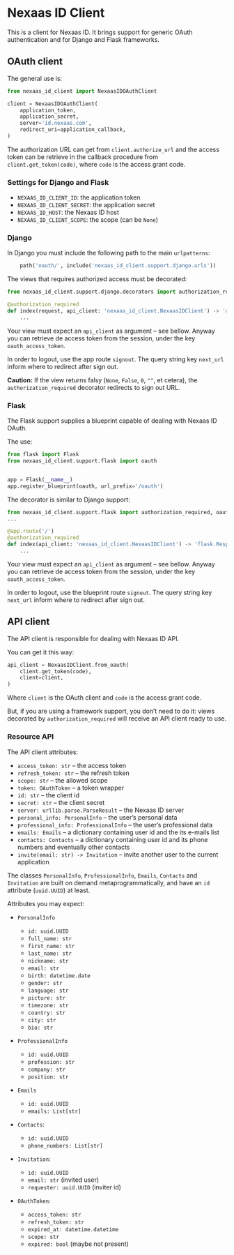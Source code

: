 # Nexaas ID Client

This is a client for Nexaas ID. It brings support for generic OAuth
authentication and for Django and Flask frameworks.

## OAuth client

The general use is:

```python
from nexaas_id_client import NexaasIDOAuthClient

client = NexaasIDOAuthClient(
    application_token,
    application_secret,
    server='id.nexaas.com',
    redirect_uri=application_callback,
)
```

The authorization URL can get from `client.authorize_url` and the access token
can be retrieve in the callback procedure from `client.get_token(code)`,
where `code` is the access grant code.

### Settings for Django and Flask

- `NEXAAS_ID_CLIENT_ID`: the application token
- `NEXAAS_ID_CLIENT_SECRET`: the application secret
- `NEXAAS_ID_HOST`: the Nexaas ID host
- `NEXAAS_ID_CLIENT_SCOPE`: the scope (can be `None`)

### Django

In Django you must include the following path to the main `urlpatterns`:

```python
    path('oauth/', include('nexaas_id_client.support.django.urls'))
```

The views that requires authorized access must be decorated:

```python
from nexaas_id_client.support.django.decorators import authorization_required

@authorization_required
def index(request, api_client: 'nexaas_id_client.NexaasIDClient') -> 'django.http.request.HttpResponse':
	...
```

Your view must expect an `api_client` as argument – see bellow. Anyway you can
retrieve de access token from the session, under the key `oauth_access_token`.

In order to logout, use the app route `signout`. The query string key
`next_url` inform where to redirect after sign out.

**Caution:** If the view returns falsy (`None`, `False`, `0`, `""`, et cetera),
the `authorization_required` decorator redirects to sign out URL.

### Flask

The Flask support supplies a blueprint capable of dealing with Nexaas ID OAuth.

The use:

```python
from flask import Flask
from nexaas_id_client.support.flask import oauth


app = Flask(__name__)
app.register_blueprint(oauth, url_prefix='/oauth')
```

The decorator is similar to Django support:

```python
from nexaas_id_client.support.flask import authorization_required, oauth
...

@app.route('/')
@authorization_required
def index(api_client: 'nexaas_id_client.NexaasIDClient') -> 'flask.Response':
    ...
```

Your view must expect an `api_client` as argument – see bellow. Anyway you can
retrieve de access token from the session, under the key `oauth_access_token`.

In order to logout, use the blueprint route `signout`. The query string key
`next_url` inform where to redirect after sign out.

## API client

The API client is responsible for dealing with Nexaas ID API.

You can get it this way:

```python
api_client = NexaasIDClient.from_oauth(
    client.get_token(code),
    client=client,
)
```

Where `client` is the OAuth client and `code` is the access grant code.

But, if you are using a framework support, you don’t need to do it: views
decorated by `authorization_required` will receive an API client ready to use.

### Resource API

The API client attributes:

- `access_token: str` – the access token
- `refresh_token: str` – the refresh token
- `scope: str` – the allowed scope
- `token: OAuthToken` – a token wrapper
- `id: str` – the client id
- `secret: str` – the client secret
- `server: urllib.parse.ParseResult` – the Nexaas ID server
- `personal_info: PersonalInfo` – the user’s personal data
- `professional_info: ProfessionalInfo` – the user’s professional data
- `emails: Emails` – a dictionary containing user id and the its e-mails list
- `contacts: Contacts` – a dictionary containing user id and its phone numbers
  and eventually other contacts
- `invite(email: str) -> Invitation` – invite another user to the current
  application

The classes `PersonalInfo`, `ProfessionalInfo`, `Emails`, `Contacts` and
`Invitation` are built on demand metaprogrammatically, and have an `id`
attribute (`uuid.UUID`) at least.

Attributes you may expect:

- `PersonalInfo`
  - `id: uuid.UUID` 
  - `full_name: str`
  - `first_name: str`
  - `last_name: str`
  - `nickname: str`
  - `email: str`
  - `birth: datetime.date`
  - `gender: str`
  - `language: str`
  - `picture: str`
  - `timezone: str`
  - `country: str`
  - `city: str`
  - `bio: str`

- `ProfessionalInfo`
  - `id: uuid.UUID` 
  - `profession: str`
  - `company: str`
  - `position: str`

- `Emails`
  - `id: uuid.UUID` 
  - `emails: List[str]`

- `Contacts`:
  - `id: uuid.UUID` 
  - `phone_numbers: List[str]`

- `Invitation`:
  - `id: uuid.UUID` 
  - `email: str` (invited user)
  - `requester: uuid.UUID` (inviter id)

- `OAuthToken`:
  - `access_token: str`
  - `refresh_token: str`
  - `expired_at: datetime.datetime`
  - `scope: str`
  - `expired: bool` (maybe not present)
